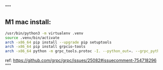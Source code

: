 """

## M1 mac install:

```sh
/usr/bin/python3 -m virtualenv .venv
source .venv/bin/activate
arch -x86_64 pip install --upgrade pip setuptools
arch -x86_64 pip install grpcio-tools
arch -x86_64 python -m grpc_tools.protoc -I. --python_out=. --grpc_python_out=. ../apm_test_client.proto
```
ref: https://github.com/grpc/grpc/issues/25082#issuecomment-754718296
"""
